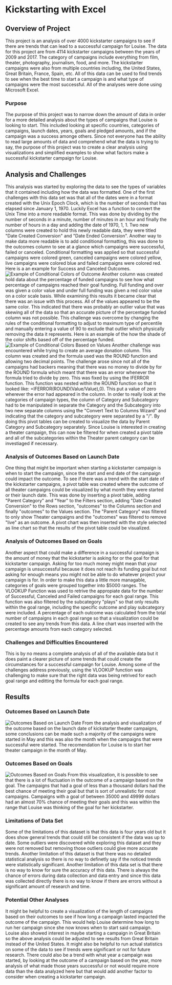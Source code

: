 # Kickstarting with Excel

## Overview of Project
This project is an analysis of over 4000 kickstarter campaigns to see if there are trends that can lead to a successful campaign for Louise. The data for this project are from 4114 kickstarter campaigns between the years of 2009 and 2017. The category of campaigns include everything from film, theater, photography, journalism, food, and more. The kickstarter campaigns were also from multiple countries including, the United States, Great Britain, France, Spain, etc. All of this data can be used to find trends to see when the best time to start a campaign is and what type of campaigns were the most successful. All of the analyses were done using Microsoft Excel.

### Purpose
The purpose of this project was to narrow down the amount of data in order for a more detailed analysis about the types of campaigns that Louise is looking to start. This included looking at specific countries, categories of campaigns, launch dates, years, goals and pledged amounts, and if the campaign was a success amonge others. Since not everyone has the ability to read large amounts of data and comprehend what the data is trying to say, the purpose of this project was to create a clear analysis using visualizations and simplified examples to show what factors make a successful kickstarter campaign for Louise.

## Analysis and Challenges
This analysis was started by exploring the data to see the types of variables that it contained including how the data was formatted. One of the first challenges with this data set was that all of the dates were in a format created with the Unix Epoch Clock, which is the number of seconds that has elapsed since January 1, 1970. Luckily Excel has a function to convert the Unix Time into a more readable format. This was done by dividing by the number of seconds in a minute, number of minutes in an hour and finally the number of hours in a day and adding the date of 1970, 1, 1. Two new columns were created to hold this newly readable data, they were titled "Date Created Conversion" and "Date Ended Conversion". Another way to make data more readable is to add conditional formatting, this was done to the outcomes column to see at a glance which campaigns were successful, failed or canceled. Conditional formatting was applied so that successful campaigns were colored green, canceled campaigns were colored yellow, live campaigns were colored blue and failed campaigns were colored red. Here is a an example for Success and Canceled Outcomes. ![Example of Conditional Colors of Outcome](</https://github.com/likenberry/KickStarter-Analysis/main/tree/Resources/Color_Based_on_Outcome.png>) Another column was created hold data about the percentage of funded campaigns to see how what percentage of campaigns reached their goal funding. Full funding and over was given a color value and under full funding was given a red color value on a color scale basis. While examining this results it became clear that there was an issue with this process. All of the values appeared to be the same color. This indicated that there was probably an outlier value that was skewing all of the data so that an accurate picture of the percentage funded column was not possible. This challenge was overcome by changing the rules of the conditional formatting to adjust to maximum type of percentile and manually entering a value of 90 to exclude that outlier which physically removing the data it represents. Here is an example of the how the shade of the color shifts based off of the percentage funded. ![Example of Conditional Colors Based on Values](</https://github.com/likenberry/KickStarter-Analysis/main/tree/Resources/Color_Based_on_Value.png>) Another challenge was encountered while trying to create an average donation column. This column was created and the formula used was the ROUND function and allowing two decimal points. The challenge arose since not all of the campaigns had backers meaning that there was no money to divide by for the ROUND formula which meant that there was an error whenever the formula tried to divide by zero. This was fixed by using the IFERROR function. This function was nested within the ROUND function so that it looked like: =IFERROR(ROUND(Value/Value),0). This put a value of zero wherever the error had appeared in the column. In order to really look at the categories of campaign types, the column of Category and Subcategory had to be manipulated in separate the Category and the Subcategory into two new separate columns using the "Convert Text to Columns Wizard" and indicating that the category and subcategory were separated by a "/". By doing this pivot tables can be created to visualize the data by Parent Category and Subcategory separately. Since Louise is interested in creating a theater campaign, this can now be filtered for when created a pivot table and all of the subcategories within the Theater parent category can be investiaged if necessary. 

### Analysis of Outcomes Based on Launch Date
One thing that might be important when starting a kickstarter campaign is when to start the campaign, since the start and end date of the campaign could impact the outcome. To see if there was a trend with the start date of the kickstarter campaigns, a pivot table was created where the outcome of all theater campaigns could be visualized by what month they were started or their launch date. This was done by inserting a pivot table, adding "Parent Category" and "Year" to the Filters section, adding "Date Created Conversion" to the Rows section, "outcomes" to the Columns section and finally "outcomes" to the Values section. The "Parent Category" was filtered to only show Theater campaigns and the "outcomes" was filtered to remove "live" as an outcome. A pivot chart was then inserted with the style selected as line chart so that the results of the pivot table could be visualized.

### Analysis of Outcomes Based on Goals
Another aspect that could make a difference in a successful campaign is the amount of money that the kickstarter is asking for or the goal for that kickstarter campaign. Asking for too much money might mean that your campaign is unsuccessful because it does not reach its funding goal but not asking for enough means you might not be able to do whatever project your campaign is for. In order to make this data a little more managable, categories of goals were grouped together into $5000 ranges. The VLOOKUP Function was used to retrive the appropiate data for the number of Successful, Canceled and Failed campaigns for each goal range. This function was also filtered by the subcategory "plays" so that only results within the goal range, including the specific outcome and play subcategory were included. A percentage of each outcome was calculated from the total number of campaigns in each goal range so that a visualization could be created to see any trends from this data. A line chart was inserted with the percentage amounts from each category selected. 
 
### Challenges and Difficulties Encountered
This is by no means a complete analysis of all of the available data but it does paint a clearer picture of some trends that could create the circumstances for a successful campaign for Louise. Among some of the challenges address previously, using the VLOOKUP function was challenging to make sure that the right data was being retrived for each goal range and editting the formula for each goal range. 

## Results
### Outcomes Based on Launch Date
![Outcomes Based on Launch Date](</https://gitbhub.com/likenberry/KickStarter-Analysis/main/tree/Resources/Theater_Outcomes_vs_Launch.png>)
From the analysis and visualization of the outcome based on the launch date of kickstarter theater campaigns, some conclusions can be made such a majority of the campaigns were started in May and this was also the month when the campaigns that were successful were started. The recomendation for Louise is to start her theater campaign in the month of May.

### Outcomes Based on Goals
![Outcomes Based on Goals](</https://github.com/likenberry/KickStarter-Anlysis/main/tree/Resources/Outcomes_vs_Goals.png>)
From this visualization, it is possible to see that there is a lot of fluctuation in the outcome of a campaign based on the goal. The campaigns that had a goal of less than a thousand dollars had the best chance of meeting their goal but that is sort of unrealistic for most campaigns. Campaigns with a goal of between 35000 and 49999 dollars had an almost 70% chance of meeting their goals and this was within the range that Louise was thinking of the goal for her kickstarter. 
### Limitations of Data Set
Some of the limitations of this dataset is that this data is four years old but it does show general trends that could still be consistent if the data was up to date. Some outliers were discovered while exploring this dataset and they were not removed but removing those outliers could give more accurate trends. Another limitation of this dataset is that there was no detailed statistical analysis so there is no way to definetly say if the noticed trends were statistically significant. Another limitation of this data set is that there is no way to know for sure the accuracy of this data. There is always the chance of errors during data collection and data entry and since this data was collected directly there is no way to know if there are errors without a significant amount of research and time. 
### Potential Other Analyses
It might be helpful to create a visualization of the length of campaigns based on their outcomes to see if how long a campaign lasted impacted the outcome of the campaign. This would help Louise determine how long to run her campaign since she now knows when to start said campaign. Louise also showed interest in maybe starting a campaign in Great Britain so the above analysis could be adjusted to see results from Great Britain instead of the United States. It might also be helpful to run actual statistics on some of the data to see if trends were significant or not for future research. There could also be a trend with what year a campaign was started, by looking at the outcome of a campaign based on the year, more analysis of what made those years successful or not would require more data than the data analyzed here but that would add another factor to consider when creating a kickstarter campaign.
